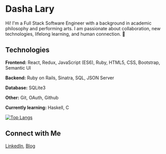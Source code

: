 # Dasha Lary

Hi! I'm a Full Stack Software Engineer with a background in academic philosophy and performing arts. I am passionate about collaboration, new technologies, lifelong learning, and human connection. 🌱

## Technologies

**Frontend:** React, Redux, JavaScript (ES6), Ruby, HTML5, CSS, Bootstrap, Semantic UI

**Backend:** Ruby on Rails, Sinatra, SQL, JSON Server

**Database:** SQLite3

**Other:** Git, OAuth, Github


**Currently learning:** Haskell, C



[![Top Langs](https://github-readme-stats.vercel.app/api/top-langs/?username=dashalary&layout=compact)](https://github.com/anuraghazra/github-readme-stats)



## Connect with Me 

[LinkedIn](https://www.linkedin.com/in/dasha-lary/), [Blog](https://dasha-lary.medium.com)

<!--
**dashalary/dashalary** is a ✨ _special_ ✨ repository because its `README.md` (this file) appears on your GitHub profile.

Here are some ideas to get you started:

- 🔭 I’m currently working on ...
- 🌱 I’m currently learning ...
- 👯 I’m looking to collaborate on ...
- 🤔 I’m looking for help with ...
- 💬 Ask me about ...
- 📫 How to reach me: ...
- 😄 Pronouns: ...
- ⚡ Fun fact: ...
-->
